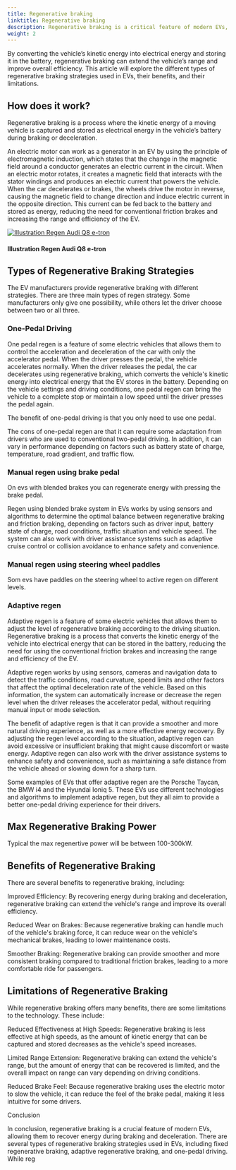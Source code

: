 ```yaml
---
title: Regenerative braking
linktitle: Regenerative braking
description: Regenerative braking is a critical feature of modern EVs, allowing the vehicle to recover energy during braking and deceleration.
weight: 2
---
```

<!-- markdownlint-disable MD033 -->
By converting the vehicle’s kinetic energy into electrical energy and storing it in the battery, regenerative braking can extend the vehicle’s range and improve overall efficiency. This article will explore the different types of regenerative braking strategies used in EVs, their benefits, and their limitations.

## How does it work?

Regenerative braking is a process where the kinetic energy of a moving vehicle is captured and stored as electrical energy in the vehicle’s battery during braking or deceleration.

An electric motor can work as a generator in an EV by using the principle of electromagnetic induction, which states that the change in the magnetic field around a conductor generates an electric current in the circuit. When an electric motor rotates, it creates a magnetic field that interacts with the stator windings and produces an electric current that powers the vehicle. When the car decelerates or brakes, the wheels drive the motor in reverse, causing the magnetic field to change direction and induce electric current in the opposite direction. This current can be fed back to the battery and stored as energy, reducing the need for conventional friction brakes and increasing the range and efficiency of the EV.

<figur>
    <a href="https://media.evkx.net/multimedia/technology/regen/illustration1.jpg">
        <img src="https://media.evkx.net/multimedia/technology/regen/illustration1_st.jpg" alt="Illustration Regen Audi Q8 e-tron" title="Illustration Regen Audi Q8 e-tron">
    </a>
    <figcaption><h4>Illustration Regen Audi Q8 e-tron</h4></figcaption>
</figur>

## Types of Regenerative Braking Strategies

The EV manufacturers provide regenerative braking with different strategies. There are three main types of regen strategy. Some manufacturers only give one possibility, while others let the driver choose between two or all three.

### One-Pedal Driving

One pedal regen is a feature of some electric vehicles that allows them to control the acceleration and deceleration of the car with only the accelerator pedal. When the driver presses the pedal, the vehicle accelerates normally. When the driver releases the pedal, the car decelerates using regenerative braking, which converts the vehicle's kinetic energy into electrical energy that the EV stores in the battery. Depending on the vehicle settings and driving conditions, one pedal regen can bring the vehicle to a complete stop or maintain a low speed until the driver presses the pedal again.

The benefit of one-pedal driving is that you only need to use one pedal.

The cons of one-pedal regen are that it can require some adaptation from drivers who are used to conventional two-pedal driving. In addition, it can vary in performance depending on factors such as battery state of charge, temperature, road gradient, and traffic flow.

### Manual regen using brake pedal

On evs with blended brakes you can regenerate energy with pressing the brake pedal.

Regen using blended brake system in EVs works by using sensors and algorithms to determine the optimal balance between regenerative braking and friction braking, depending on factors such as driver input, battery state of charge, road conditions, traffic situation and vehicle speed. The system can also work with driver assistance systems such as adaptive cruise control or collision avoidance to enhance safety and convenience.

### Manual regen using steering wheel paddles

Som evs have paddles on the steering wheel to active regen on different levels. 

### Adaptive regen

Adaptive regen is a feature of some electric vehicles that allows them to adjust the level of regenerative braking according to the driving situation. Regenerative braking is a process that converts the kinetic energy of the vehicle into electrical energy that can be stored in the battery, reducing the need for using the conventional friction brakes and increasing the range and efficiency of the EV.

Adaptive regen works by using sensors, cameras and navigation data to detect the traffic conditions, road curvature, speed limits and other factors that affect the optimal deceleration rate of the vehicle. Based on this information, the system can automatically increase or decrease the regen level when the driver releases the accelerator pedal, without requiring manual input or mode selection.

The benefit of adaptive regen is that it can provide a smoother and more natural driving experience, as well as a more effective energy recovery. By adjusting the regen level according to the situation, adaptive regen can avoid excessive or insufficient braking that might cause discomfort or waste energy. Adaptive regen can also work with the driver assistance systems to enhance safety and convenience, such as maintaining a safe distance from the vehicle ahead or slowing down for a sharp turn.

Some examples of EVs that offer adaptive regen are the Porsche Taycan, the BMW i4 and the Hyundai Ioniq 5. These EVs use different technologies and algorithms to implement adaptive regen, but they all aim to provide a better one-pedal driving experience for their drivers.

## Max Regenerative Braking Power

Typical the max regenertive power will be between 100-300kW.

## Benefits of Regenerative Braking

There are several benefits to regenerative braking, including:

Improved Efficiency: By recovering energy during braking and deceleration, regenerative braking can extend the vehicle's range and improve its overall efficiency.

Reduced Wear on Brakes: Because regenerative braking can handle much of the vehicle's braking force, it can reduce wear on the vehicle's mechanical brakes, leading to lower maintenance costs.

Smoother Braking: Regenerative braking can provide smoother and more consistent braking compared to traditional friction brakes, leading to a more comfortable ride for passengers.

## Limitations of Regenerative Braking

While regenerative braking offers many benefits, there are some limitations to the technology. These include:

Reduced Effectiveness at High Speeds: Regenerative braking is less effective at high speeds, as the amount of kinetic energy that can be captured and stored decreases as the vehicle's speed increases.

Limited Range Extension: Regenerative braking can extend the vehicle's range, but the amount of energy that can be recovered is limited, and the overall impact on range can vary depending on driving conditions.

Reduced Brake Feel: Because regenerative braking uses the electric motor to slow the vehicle, it can reduce the feel of the brake pedal, making it less intuitive for some drivers.

Conclusion

In conclusion, regenerative braking is a crucial feature of modern EVs, allowing them to recover energy during braking and deceleration. There are several types of regenerative braking strategies used in EVs, including fixed regenerative braking, adaptive regenerative braking, and one-pedal driving. While reg
